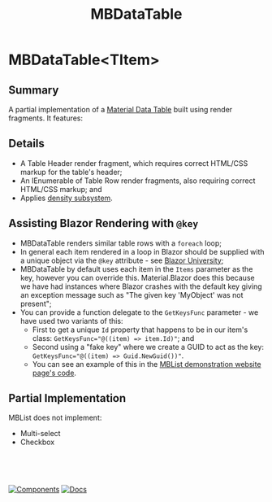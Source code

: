 ﻿---
uid: C.MBDataTable
title: MBDataTable
---
# MBDataTable&lt;TItem&gt;

## Summary

A partial implementation of a [Material Data Table](https://github.com/material-components/material-components-web/tree/v7.0.0/packages/mdc-data-table#data-tables) built using render fragments. It features:

## Details

- A Table Header render fragment, which requires correct HTML/CSS markup for the table's header;
- An IEnumerable of Table Row render fragments, also requiring correct HTML/CSS markup; and
- Applies [density subsystem](xref:A.Density).

## Assisting Blazor Rendering with `@key`

- MBDataTable renders similar table rows with a `foreach` loop;
- In general each item rendered in a loop in Blazor should be supplied with a unique object via the `@key` attribute - see [Blazor University](https://blazor-university.com/components/render-trees/optimising-using-key/);
- MBDataTable by default uses each item in the `Items` parameter as the key, however you can override this. Material.Blazor does this because we have had instances where Blazor crashes with the default key giving an exception message such as "The given key 'MyObject' was not present";
- You can provide a function delegate to the `GetKeysFunc` parameter - we have used two variants of this:
  - First to get a unique `Id` property that happens to be in our item's class: `GetKeysFunc="@((item) => item.Id)"`; and
  - Second using a "fake key" where we create a GUID to act as the key: `GetKeysFunc="@((item) => Guid.NewGuid())"`.
  - You can see an example of this in the [MBList demonstration website page's code](https://github.com/Material-Blazor/Material.Blazor/blob/main/BlazorMdcWebsite.Components/Pages/List.razor#L155).

## Partial Implementation

MBList does not implement:

- Multi-select
- Checkbox

&nbsp;

&nbsp;

[![Components](https://img.shields.io/static/v1?label=Components&message=Core&color=blue)](xref:A.CoreComponents)
[![Docs](https://img.shields.io/static/v1?label=API%20Documentation&message=MBDataTable&color=brightgreen)](xref:Material.Blazor.MBDataTable`1)
